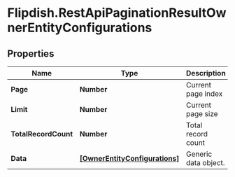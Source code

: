 # Flipdish.RestApiPaginationResultOwnerEntityConfigurations

## Properties
Name | Type | Description | Notes
------------ | ------------- | ------------- | -------------
**Page** | **Number** | Current page index | 
**Limit** | **Number** | Current page size | 
**TotalRecordCount** | **Number** | Total record count | 
**Data** | [**[OwnerEntityConfigurations]**](OwnerEntityConfigurations.md) | Generic data object. | 


